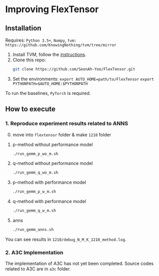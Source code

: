 # Improving FlexTensor

## Installation

Requires: `Python 3.5+`, `Numpy`, `tvm: https://github.com/KnowingNothing/tvm/tree/mirror`

1. Install TVM, follow the [instructions](https://docs.tvm.ai/install/from_source.html).
2. Clone this repo:
   ```sh
   git clone https://github.com/SeonAh-Yoo/FlexTensor.git
   ```
3. Set the environments:
   `export AUTO_HOME=path/to/FlexTensor`
   `export PYTHONPATH=$AUTO_HOME:$PYTHONPATH`

To run the baselines, `PyTorch` is required.

## How to execute

### 1. Reproduce experiment results related to ANNS

0. move into `flextensor` folder & make `1210` folder

1. p-method without performance model
    ```sh
    ./run_gemm_p_wo_m.sh
    ```
2. q-method without performance model
    ```sh
    ./run_gemm_q_wo_m.sh
    ```
3. p-method with performance model
    ```sh
    ./run_gemm_p_w_m.sh
    ```
4. q-method with performance model
    ```sh
    ./run_gemm_q_w_m.sh
    ```
5. anns
    ```sh
    ./run_gemm_anns.sh
    ```

You can see results in `1210/debug_N_M_K_1210_method.log`.

### 2. A3C Implementation
The implementation of A3C has not yet been completed.
Source codes related to A3C are in `a3c` folder.

